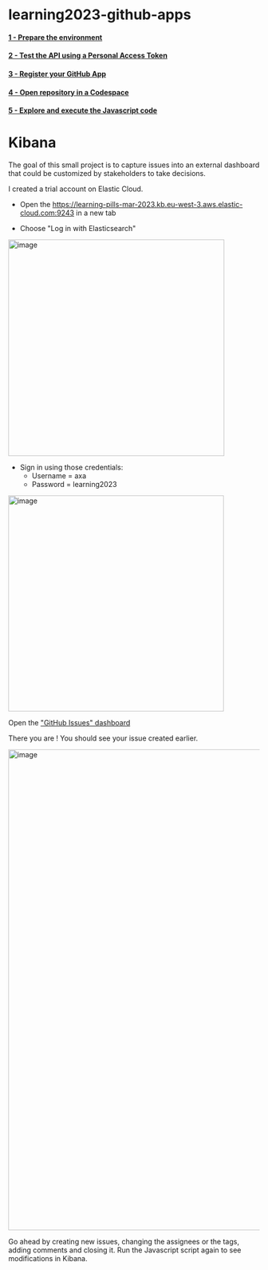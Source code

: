 # learning2023-github-apps

#### [1 - Prepare the environment](training/1_PREPARATION.md)

#### [2 - Test the API using a Personal Access Token](training/2_PERSONAL_ACCESS_TOKEN.md)

#### [3 - Register your GitHub App](training/3_GITHUB_APP.md)

#### [4 - Open repository in a Codespace](training/4_CODESPACE.md)

#### [5 - Explore and execute the Javascript code](training/5_JAVASCRIPT.md)

# Kibana

The goal of this small project is to capture issues into an external dashboard that could be customized by stakeholders to take decisions.

I created a trial account on Elastic Cloud.

* Open the https://learning-pills-mar-2023.kb.eu-west-3.aws.elastic-cloud.com:9243 in a new tab

* Choose "Log in with Elasticsearch"

<img width="433" alt="image" src="https://user-images.githubusercontent.com/7711190/223770232-c3112cfe-d77d-4732-aadd-ffe8e838b6d8.png">

* Sign in using those credentials: 
  * Username = axa
  * Password = learning2023

<img width="432" alt="image" src="https://user-images.githubusercontent.com/7711190/223770312-9a9d34a9-0b35-49d9-9753-dffe24d47581.png">

Open the ["GitHub Issues" dashboard](https://learning-pills-mar-2023.kb.eu-west-3.aws.elastic-cloud.com:9243/app/dashboards#/view/ce1179f0-bd18-11ed-bee3-278b0da2c55e?_g=(filters:!(),refreshInterval:(pause:!f,value:5000),time:(from:now-1h,to:now)))

There you are !
You should see your issue created earlier.

<img width="962" alt="image" src="https://user-images.githubusercontent.com/7711190/223771529-ca41d827-2c99-4671-b709-30d0d5941377.png">

Go ahead by creating new issues, changing the assignees or the tags, adding comments and closing it.
Run the Javascript script again to see modifications in Kibana.
